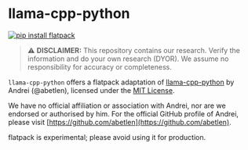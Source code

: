 # llama-cpp-python

[![pip install flatpack](https://img.shields.io/badge/pip%20install-flatpack-5865f2)](https://pypi.org/project/flatpack/)

> :warning: **DISCLAIMER:** This repository contains our research. Verify the information and do your own research (DYOR). We assume no responsibility for accuracy or completeness.

`llama-cpp-python` offers a flatpack adaptation of [llama-cpp-python](https://github.com/abetlen/llama-cpp-python) by Andrei (@abetlen), licensed under the [MIT License](https://github.com/abetlen/llama-cpp-python/blob/main/LICENSE.md).

We have no official affiliation or association with Andrei, nor are we endorsed or authorised by him. For the official GitHub profile of Andrei, please visit [https://github.com/abetlen](https://github.com/abetlen).

flatpack is experimental; please avoid using it for production.